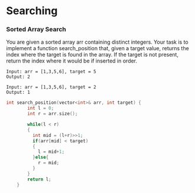 # Searching

### Sorted Array Search

You are given a sorted array arr containing distinct integers. Your task is to implement a function search_position that, given a target value, returns the index where the 
target is found in the array. If the target is not present, return the index where it would be if inserted in order.

```text
Input: arr = [1,3,5,6], target = 5
Output: 2
```

```text
Input: arr = [1,3,5,6], target = 2
Output: 1
```

```cpp
int search_position(vector<int>& arr, int target) {
        int l = 0;
        int r = arr.size();

        while(l < r)
        {
          int mid = (l+r)>>1;
          if(arr[mid] < target)
          {
            l = mid+1;
          }else{
            r = mid;
          }
        }
        return l; 
    }
```

